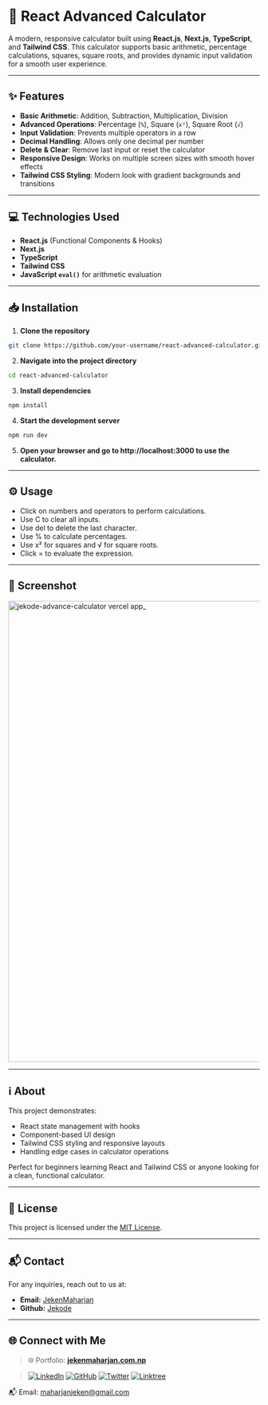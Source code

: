 # 🧮 React Advanced Calculator

A modern, responsive calculator built using **React.js**, **Next.js**, **TypeScript**, and **Tailwind CSS**. This calculator supports basic arithmetic, percentage calculations, squares, square roots, and provides dynamic input validation for a smooth user experience.

---

## ✨ Features

- **Basic Arithmetic**: Addition, Subtraction, Multiplication, Division
- **Advanced Operations**: Percentage (`%`), Square (`x²`), Square Root (`√`)
- **Input Validation**: Prevents multiple operators in a row
- **Decimal Handling**: Allows only one decimal per number
- **Delete & Clear**: Remove last input or reset the calculator
- **Responsive Design**: Works on multiple screen sizes with smooth hover effects
- **Tailwind CSS Styling**: Modern look with gradient backgrounds and transitions

---

## 💻 Technologies Used

- **React.js** (Functional Components & Hooks)
- **Next.js**
- **TypeScript**  
- **Tailwind CSS**  
- **JavaScript `eval()`** for arithmetic evaluation  

---

## 📥 Installation

1. **Clone the repository**

```bash
git clone https://github.com/your-username/react-advanced-calculator.git
```

2. **Navigate into the project directory**
   
```bash
cd react-advanced-calculator
```

3. **Install dependencies**
   
```bash
npm install
```

4. **Start the development server**
```bash
npm run dev
```

5. **Open your browser and go to http://localhost:3000 to use the calculator.**

---

## ⚙️ Usage

- Click on numbers and operators to perform calculations.
- Use C to clear all inputs.
- Use del to delete the last character.
- Use % to calculate percentages.
- Use x² for squares and √ for square roots.
- Click = to evaluate the expression.

---

## 📸 Screenshot

<img width="1257" height="924" alt="jekode-advance-calculator vercel app_" src="https://github.com/user-attachments/assets/0e4aacf7-8d9f-4898-ab39-4c986c1f4d4f" />


---

## ℹ️ About

This project demonstrates:

- React state management with hooks
- Component-based UI design
- Tailwind CSS styling and responsive layouts
- Handling edge cases in calculator operations
  
Perfect for beginners learning React and Tailwind CSS or anyone looking for a clean, functional calculator.

---

## 📄 License

This project is licensed under the [MIT License](https://choosealicense.com/licenses/mit/).

---

## 📬 Contact

For any inquiries, reach out to us at:
- **Email:** [JekenMaharjan](maharjanjeken@gmail.com)
- **Github:** [Jekode](https://github.com/JekenMaharjan)

---

## 🌐 Connect with Me

> 🌐 Portfolio: [**jekenmaharjan.com.np**](https://jekenmaharjan.com.np)

> [![LinkedIn](https://img.shields.io/badge/-LinkedIn-blue?style=flat-square&logo=linkedin)](https://www.linkedin.com/in/jekenmaharjan/)  [![GitHub](https://img.shields.io/badge/-GitHub-black?style=flat-square&logo=github)](https://github.com/JekenMaharjan)  [![Twitter](https://img.shields.io/badge/-Twitter-1DA1F2?style=flat-square&logo=twitter)](https://x.com/JekenMaharjan)  [![Linktree](https://img.shields.io/badge/-Connect-43E660?style=flat-square&logo=linktree&logoColor=white)](https://linktr.ee/JekenMaharjan)

📬 Email: [maharjanjeken@gmail.com](mailto:maharjanjeken@gmail.com)
